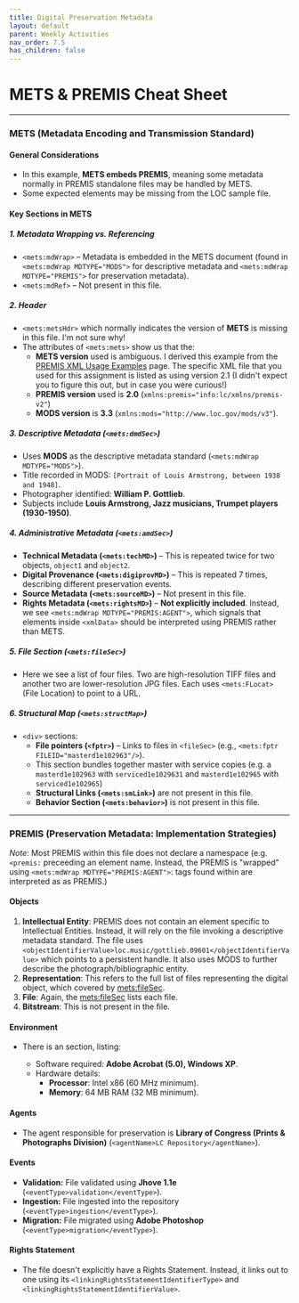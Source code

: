 ```yaml
---
title: Digital Preservation Metadata
layout: default
parent: Weekly Activities
nav_order: 7.5
has_children: false
---
```


# METS & PREMIS Cheat Sheet

---

### **METS (Metadata Encoding and Transmission Standard)**

#### **General Considerations**

- In this example, **METS embeds PREMIS**, meaning some metadata normally in PREMIS standalone files may be handled by METS.
- Some expected elements may be missing from the LOC sample file.

#### **Key Sections in METS**

##### **1. Metadata Wrapping vs. Referencing**

- `<mets:mdWrap>` – Metadata is embedded in the METS document (found in `<mets:mdWrap MDTYPE="MODS">` for descriptive metadata and `<mets:mdWrap MDTYPE="PREMIS">` for preservation metadata).
- `<mets:mdRef>` – Not present in this file.

##### **2. Header**

- `<mets:metsHdr>` which normally indicates the version of **METS** is missing in this file. I'm not sure why!
- The attributes of `<mets:mets>` show us that the:
    - **METS version** used is ambiguous. I derived this example from the [PREMIS XML Usage Examples](https://www.loc.gov/standards/premis/examples.html) page. The specific XML file that you used for this assignment is listed as using version 2.1 (I didn't expect you to figure this out, but in case you were curious!)
    - **PREMIS version** used is **2.0** (`xmlns:premis="info:lc/xmlns/premis-v2"`)
    - **MODS version** is **3.3** (`xmlns:mods="http://www.loc.gov/mods/v3"`).

##### **3. Descriptive Metadata (`<mets:dmdSec>`)**

- Uses **MODS** as the descriptive metadata standard (`<mets:mdWrap MDTYPE="MODS">`).
- Title recorded in MODS: `[Portrait of Louis Armstrong, between 1938 and 1948]`.
- Photographer identified: **William P. Gottlieb**.
- Subjects include **Louis Armstrong, Jazz musicians, Trumpet players (1930-1950)**.

##### **4. Administrative Metadata (`<mets:amdSec>`)**

- **Technical Metadata (`<mets:techMD>`)** – This is repeated twice for two objects, `object1` and `object2`.
- **Digital Provenance (`<mets:digiprovMD>`)** – This is repeated 7 times, describing different preservation events.
- **Source Metadata (`<mets:sourceMD>`)** – Not present in this file.
- **Rights Metadata (`<mets:rightsMD>`)** – **Not explicitly included**. Instead, we see `<mets:mdWrap MDTYPE="PREMIS:AGENT">`, which signals that elements inside `<xmlData>` should be interpreted using PREMIS rather than METS.

##### **5. File Section (`<mets:fileSec>`)**
- Here we see a list of four files. Two are high-resolution TIFF files and another two are lower-resolution JPG files. Each uses `<mets:FLocat>` (File Location) to point to a URL.

##### **6. Structural Map (`<mets:structMap>`)**

- `<div>` sections:
  - **File pointers (`<fptr>`)** – Links to files in `<fileSec>` (e.g., `<mets:fptr FILEID="masterd1e102963"/>`).
  - This section bundles together master with service copies (e.g. a `masterd1e102963` with `serviced1e1029631` and `masterd1e102965` with `serviced1e102965`)
  - **Structural Links (`<mets:smLink>`)** are not present in this file.
  - **Behavior Section (`<mets:behavior>`)** is not present in this file.

---

### **PREMIS (Preservation Metadata: Implementation Strategies)**

_Note_: Most PREMIS within this file does not declare a namespace (e.g. `<premis:` preceeding an element name. Instead, the PREMIS is "wrapped" using `<mets:mdWrap MDTYPE="PREMIS:AGENT">`: tags found within are interpreted as as PREMIS.)

#### **Objects**

1. **Intellectual Entity**: PREMIS does not contain an element specific to Intellectual Entities. Instead, it will rely on the file invoking a descriptive metadata standard. The file uses `<objectIdentifierValue>loc.music/gottlieb.09601</objectIdentifierValue>` which points to a persistent handle. It also uses MODS to further describe the photograph/bibliographic entity.
2. **Representation**: This refers to the full list of files representing the digital object, which covered by <mets:fileSec>.
3. **File**: Again, the <mets:fileSec> lists each file.
4. **Bitstream**: This is not present in the file.

#### **Environment**

- There is an <environment> section, listing:
    - Software required: **Adobe Acrobat (5.0), Windows XP**.
    - Hardware details:
        - **Processor**: Intel x86 (60 MHz minimum).
        - **Memory**: 64 MB RAM (32 MB minimum).

#### **Agents**

- The agent responsible for preservation is **Library of Congress (Prints & Photographs Division)** (`<agentName>LC Repository</agentName>`).

#### **Events**

- **Validation:** File validated using **Jhove 1.1e** (`<eventType>validation</eventType>`).
- **Ingestion:** File ingested into the repository (`<eventType>ingestion</eventType>`).
- **Migration:** File migrated using **Adobe Photoshop** (`<eventType>migration</eventType>`).

#### **Rights Statement**

- The file doesn't explicitly have a Rights Statement. Instead, it links out to one using its `<linkingRightsStatementIdentifierType>` and `<linkingRightsStatementIdentifierValue>`.